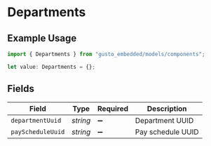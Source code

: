 # Departments

## Example Usage

```typescript
import { Departments } from "gusto_embedded/models/components";

let value: Departments = {};
```

## Fields

| Field              | Type               | Required           | Description        |
| ------------------ | ------------------ | ------------------ | ------------------ |
| `departmentUuid`   | *string*           | :heavy_minus_sign: | Department UUID    |
| `payScheduleUuid`  | *string*           | :heavy_minus_sign: | Pay schedule UUID  |
